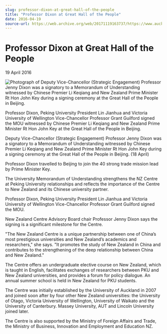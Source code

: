 ```yaml
---
slug: professor-dixon-at-great-hall-of-the-people
title: "Professor Dixon at Great Hall of the People"
date: 2016-04-19
source-url: https://web.archive.org/web/20171119163737/https://www.auckland.ac.nz/en/about/news-events-and-notices/news/news-2016/04/professor-dixon-at-great-hall-of-the-people.html
---
```

Professor Dixon at Great Hall of the People
===========================================

19 April 2016

![Photograph of Deputy Vice-Chancellor (Strategic Engagement) Professor Jenny Dixon was a signatory to a Memorandum of Understanding witnessed by Chinese Premier Li Keqiang and New Zealand Prime Minister Rt Hon John Key during a signing ceremony at the Great Hall of the People in Beijing. ](https://www.auckland.ac.nz/en/about/news-events-and-notices/news/news-2016/04/professor-dixon-at-great-hall-of-the-people/_jcr_content/par/textimage/image.img.jpg/1461039761633.jpg "Deputy Vice-Chancellor Professor Jenny Dixon, Chinese Premier Li Keqiang and NZ Prime Minister Rt Hon John Key.")

Professor Dixon, Peking University President Lin Jianhua and Victoria University of Wellington Vice-Chancellor Professor Grant Guilford signed the MOU witnessed by Chinese Premier Li Keqiang and New Zealand Prime Minister Rt Hon John Key at the Great Hall of the People in Beijing.

Deputy Vice-Chancellor (Strategic Engagement) Professor Jenny Dixon was a signatory to a Memorandum of Understanding witnessed by Chinese Premier Li Keqiang and New Zealand Prime Minister Rt Hon John Key during a signing ceremony at the Great Hall of the People in Beijing. (18 April)

Professor Dixon travelled to Beijing to join the 40 strong trade mission lead by Prime Minister Key.

The University Memorandum of Understanding strengthens the NZ Centre at Peking University relationships and reflects the importance of the Centre to New Zealand and its Chinese university partner.

Professor Dixon, Peking University President Lin Jianhua and Victoria University of Wellington Vice-Chancellor Professor Grant Guilford signed the MOU.

New Zealand Centre Advisory Board chair Professor Jenny Dixon says the signing is a significant milestone for the Centre.

"The New Zealand Centre is a unique partnership between one of China’s most prestigious universities and New Zealand’s academics and researchers," she says. "It promotes the study of New Zealand in China and contributes to the strengthening of the deep relationship between China and New Zealand."

The Centre offers an undergraduate elective course on New Zealand, which is taught in English, facilitates exchanges of researchers between PKU and New Zealand universities, and provides a forum for policy dialogue. An annual summer school is held in New Zealand for PKU students.

The Centre was initially established by the University of Auckland in 2007 and joined soon after by four other New Zealand universities: the University of Otago, Victoria University of Wellington, University of Waikato and the University of Canterbury. Massey University, AUT and Lincoln University joined later.

The Centre is also supported by the Ministry of Foreign Affairs and Trade, the Ministry of Business, Innovation and Employment and Education NZ.